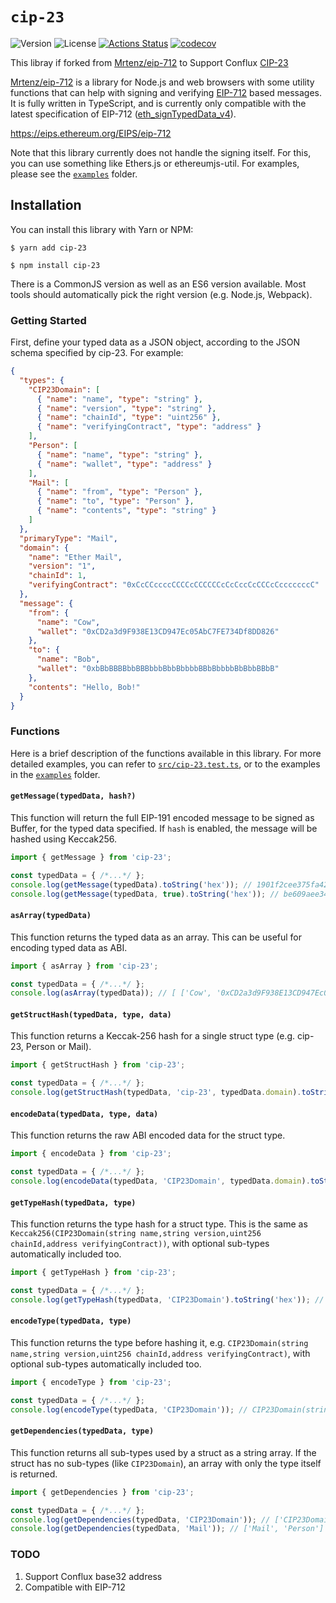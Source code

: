 # `cip-23`

![Version](https://img.shields.io/npm/v/cip-23) 
![License](https://img.shields.io/github/license/conflux-fans/cip-23) 
[![Actions Status](https://github.com/conflux-fans/cip-23/workflows/CI/badge.svg)](https://github.com/conflux-fans/cip-23/actions) 
[![codecov](https://codecov.io/gh/conflux-fans/cip-23/branch/master/graph/badge.svg)](https://codecov.io/gh/conflux-fans/cip-23)

This libray if forked from [Mrtenz/eip-712](https://github.com/Mrtenz/eip-712) to Support Conflux [CIP-23](https://github.com/Conflux-Chain/CIPs/blob/2d9fdbdb08f66f705348669a6cd85e2d53509e97/CIPs/cip-23.md)

[Mrtenz/eip-712](https://github.com/Mrtenz/eip-712) is a library for Node.js and web browsers with some utility functions that can help with signing and verifying [EIP-712](https://eips.ethereum.org/EIPS/eip-712) based messages. It is fully written in TypeScript, and is currently only compatible with the latest specification of EIP-712 ([eth_signTypedData_v4](https://docs.metamask.io/guide/signing-data.html#sign-typed-data-v4)).

https://eips.ethereum.org/EIPS/eip-712

Note that this library currently does not handle the signing itself. For this, you can use something like Ethers.js or ethereumjs-util. For examples, please see the [`examples`](https://github.com/conflux-fans/cip-23/blob/master/examples) folder.

## Installation

You can install this library with Yarn or NPM:

```
$ yarn add cip-23
```

```
$ npm install cip-23
```

There is a CommonJS version as well as an ES6 version available. Most tools should automatically pick the right version (e.g. Node.js, Webpack).

### Getting Started

First, define your typed data as a JSON object, according to the JSON schema specified by cip-23. For example:

```json
{
  "types": {
    "CIP23Domain": [
      { "name": "name", "type": "string" },
      { "name": "version", "type": "string" },
      { "name": "chainId", "type": "uint256" },
      { "name": "verifyingContract", "type": "address" }
    ],
    "Person": [
      { "name": "name", "type": "string" },
      { "name": "wallet", "type": "address" }
    ],
    "Mail": [
      { "name": "from", "type": "Person" },
      { "name": "to", "type": "Person" },
      { "name": "contents", "type": "string" }
    ]
  },
  "primaryType": "Mail",
  "domain": {
    "name": "Ether Mail",
    "version": "1",
    "chainId": 1,
    "verifyingContract": "0xCcCCccccCCCCcCCCCCCcCcCccCcCCCcCcccccccC"
  },
  "message": {
    "from": {
      "name": "Cow",
      "wallet": "0xCD2a3d9F938E13CD947Ec05AbC7FE734Df8DD826"
    },
    "to": {
      "name": "Bob",
      "wallet": "0xbBbBBBBbbBBBbbbBbbBbbbbBBbBbbbbBbBbbBBbB"
    },
    "contents": "Hello, Bob!"
  }
}
```

### Functions

Here is a brief description of the functions available in this library. For more detailed examples, you can refer to [`src/cip-23.test.ts`](https://github.com/conflux-fans/cip-23/blob/master/src/cip-23.test.ts), or to the examples in the [`examples`](https://github.com/conflux-fans/cip-23/blob/master/examples) folder.

#### `getMessage(typedData, hash?)`

This function will return the full EIP-191 encoded message to be signed as Buffer, for the typed data specified. If `hash` is enabled, the message will be hashed using Keccak256.

```js
import { getMessage } from 'cip-23';

const typedData = { /*...*/ };
console.log(getMessage(typedData).toString('hex')); // 1901f2cee375fa42b42143804025fc449deafd50cc031ca257e0b194a650a912090fc52c0ee5d84264471806290a3f2c4cecfc5490626bf912d01f240d7a274b371e
console.log(getMessage(typedData, true).toString('hex')); // be609aee343fb3c4b28e1df9e632fca64fcfaede20f02e86244efddf30957bd2
```

#### `asArray(typedData)`

This function returns the typed data as an array. This can be useful for encoding typed data as ABI.

```js
import { asArray } from 'cip-23';

const typedData = { /*...*/ };
console.log(asArray(typedData)); // [ ['Cow', '0xCD2a3d9F938E13CD947Ec05AbC7FE734Df8DD826'], ['Bob', '0xbBbBBBBbbBBBbbbBbbBbbbbBBbBbbbbBbBbbBBbB'], 'Hello, Bob!' ]
```

#### `getStructHash(typedData, type, data)`

This function returns a Keccak-256 hash for a single struct type (e.g. cip-23, Person or Mail).

```js
import { getStructHash } from 'cip-23';

const typedData = { /*...*/ };
console.log(getStructHash(typedData, 'cip-23', typedData.domain).toString('hex')); // f2cee375fa42b42143804025fc449deafd50cc031ca257e0b194a650a912090f
```

#### `encodeData(typedData, type, data)`

This function returns the raw ABI encoded data for the struct type.

```js
import { encodeData } from 'cip-23';

const typedData = { /*...*/ };
console.log(encodeData(typedData, 'CIP23Domain', typedData.domain).toString('hex')); // 8b73c3c69bb8fe3d512ecc4cf759cc79239f7b179b0ffacaa9a75d522b39400fc70ef06638535b4881fafcac8287e210e3769ff1a8e91f1b95d6246e61e4d3c6c89efdaa54c0f20c7adf612882df0950f5a951637e0307cdcb4c672f298b8bc60000000000000000000000000000000000000000000000000000000000000001000000000000000000000000cccccccccccccccccccccccccccccccccccccccc
```

#### `getTypeHash(typedData, type)`

This function returns the type hash for a struct type. This is the same as `Keccak256(CIP23Domain(string name,string version,uint256 chainId,address verifyingContract))`, with optional sub-types automatically included too.

```js
import { getTypeHash } from 'cip-23';

const typedData = { /*...*/ };
console.log(getTypeHash(typedData, 'CIP23Domain').toString('hex')); // 8b73c3c69bb8fe3d512ecc4cf759cc79239f7b179b0ffacaa9a75d522b39400f
```

#### `encodeType(typedData, type)`

This function returns the type before hashing it, e.g. `CIP23Domain(string name,string version,uint256 chainId,address verifyingContract)`, with optional sub-types automatically included too.

```js
import { encodeType } from 'cip-23';

const typedData = { /*...*/ };
console.log(encodeType(typedData, 'CIP23Domain')); // CIP23Domain(string name,string version,uint256 chainId,address verifyingContract)
```

#### `getDependencies(typedData, type)`

This function returns all sub-types used by a struct as a string array. If the struct has no sub-types (like `CIP23Domain`), an array with only the type itself is returned.

```js
import { getDependencies } from 'cip-23';

const typedData = { /*...*/ };
console.log(getDependencies(typedData, 'CIP23Domain')); // ['CIP23Domain']
console.log(getDependencies(typedData, 'Mail')); // ['Mail', 'Person']
```

### TODO

1. Support Conflux base32 address
2. Compatible with EIP-712

